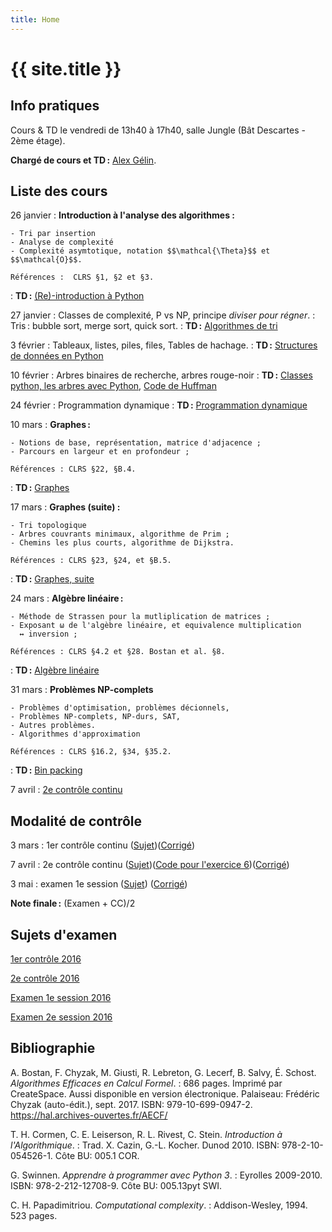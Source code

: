 ```yaml
---
title: Home
---
```


# {{ site.title }}

## Info pratiques

Cours & TD le vendredi de 13h40 à 17h40, salle Jungle (Bât Descartes - 2ème étage).

**Chargé de cours et TD :** [Alex Gélin](https://alexgelin.github.io/).

## Liste des cours

26 janvier
: **Introduction à l'analyse des algorithmes :**

    - Tri par insertion
    - Analyse de complexité
    - Complexité asymtotique, notation $$\mathcal{\Theta}$$ et $$\mathcal{O}$$. 

    Références :  CLRS §1, §2 et §3.

: **TD :** [(Re)-introduction à Python](tds/intro-python)

27 janvier
: Classes de complexité, P vs NP, principe *diviser pour régner*.
: Tris : bubble sort, merge sort, quick sort.
: **TD :** [Algorithmes de tri](tds/tris)

3 février
: Tableaux, listes, piles, files, Tables de hachage.
: **TD :** [Structures de données en Python](tds/structures-donnees)

10 février
: Arbres binaires de recherche, arbres rouge-noir
: **TD :** [Classes python, les arbres avec Python](tds/classes-arbres), [Code de Huffman](tds/huffman)

24 février
: Programmation dynamique
: **TD :** [Programmation dynamique](tds/prog-dynamique)

10 mars
: **Graphes :**
	
	- Notions de base, représentation, matrice d'adjacence ;
	- Parcours en largeur et en profondeur ;
	
	Références : CLRS §22, §B.4.

: **TD :** [Graphes](tds/graphes)

17 mars
: **Graphes (suite) :**

	- Tri topologique
	- Arbres couvrants minimaux, algorithme de Prim ;
	- Chemins les plus courts, algorithme de Dijkstra.

	Références : CLRS §23, §24, et §B.5.

: **TD :** [Graphes, suite](tds/graphes2)

24 mars
: **Algèbre linéaire :**

	- Méthode de Strassen pour la mutliplication de matrices ;
	- Exposant ω de l'algèbre linéaire, et equivalence multiplication
      ↔ inversion ;

	Références : CLRS §4.2 et §28. Bostan et al. §8.

: **TD :** [Algèbre linéaire](tds/linalg)

31 mars
: **Problèmes NP-complets**
	
	- Problèmes d'optimisation, problèmes décionnels,
	- Problèmes NP-complets, NP-durs, SAT,
	- Autres problèmes.
	- Algorithmes d'approximation
	
	Références : CLRS §16.2, §34, §35.2.

: **TD :** [Bin packing](tds/binpacking)

7 avril
: [2e contrôle continu](annales/2016-cc2)

## Modalité de contrôle

3 mars
: 1er contrôle continu ([Sujet](annales/2017-cc1.pdf))([Corrigé](annales/2017-cc1_cor.pdf))

7 avril
: 2e contrôle continu ([Sujet](annales/2017-cc2.pdf))([Code pour l'exercice 6](annales/2017-cc2))([Corrigé](annales/2017-cc2_cor.pdf))

3 mai
: examen 1e session ([Sujet](annales/2017-exam.pdf)) ([Corrigé](annales/2017-exam_cor.pdf))

<!--15 juin
: examen 2e session ([Sujet](annales/2016-exam-2))-->

**Note finale :** (Examen + CC)/2

## Sujets d'examen

 [1er contrôle 2016](annales/2016-cc1.pdf)

 [2e contrôle 2016](annales/2016-cc2)

 [Examen 1e session 2016](annales/2016-exam)

 [Examen 2e session 2016](annales/2016-exam-2)

## Bibliographie

A. Bostan, F. Chyzak, M. Giusti, R. Lebreton, G. Lecerf, B. Salvy, É. Schost. *Algorithmes Efficaces en Calcul Formel*.
: 686 pages. Imprimé par CreateSpace. Aussi disponible en version
  électronique. Palaiseau: Frédéric Chyzak (auto-édit.), sept. 2017. ISBN:
  979-10-699-0947-2. <https://hal.archives-ouvertes.fr/AECF/>

T. H. Cormen, C. E. Leiserson, R. L. Rivest, C. Stein. *Introduction à l'Algorithmique*.
: Trad. X. Cazin, G.-L. Kocher. Dunod 2010. ISBN:
978-2-10-054526-1. Côte BU: 005.1 COR.

G. Swinnen. *Apprendre à programmer avec Python 3*.
: Eyrolles 2009-2010. ISBN:
978-2-212-12708-9. Côte BU: 005.13pyt SWI.

C. H. Papadimitriou. *Computational complexity*.
: Addison-Wesley, 1994. 523 pages.
